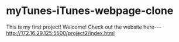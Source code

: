 # myTunes-iTunes-webpage-clone
This is my first project! Welcome!
Check out the website here--- http://172.16.29.125:5500/project2/index.html
